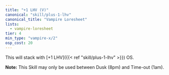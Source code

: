 ```yaml
---
title: "+1 LHV (V)"
canonical: "skill/plus-1-lhv"
canonical_title: "Vampire Loresheet"
lists:
  - vampire-loresheet
tier: 4
min_type: "vampire-x/2"
osp_cost: 20
---
```


This will stack with [+1 LHV]({{< ref "skill/plus-1-lhv" >}}) OS.

**Note:** This Skill may only be used between Dusk (8pm) and Time-out (1am).
